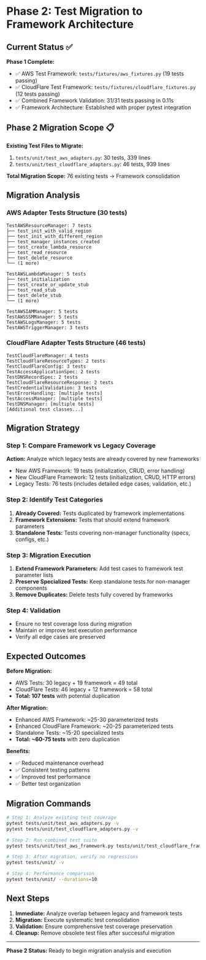 # Phase 2: Test Migration to Framework Architecture

## Current Status ✅

**Phase 1 Complete:**

- ✅ AWS Test Framework: `tests/fixtures/aws_fixtures.py` (19 tests passing)
- ✅ CloudFlare Test Framework: `tests/fixtures/cloudflare_fixtures.py` (12 tests passing)
- ✅ Combined Framework Validation: 31/31 tests passing in 0.11s
- ✅ Framework Architecture: Established with proper pytest integration

## Phase 2 Migration Scope 📋

**Existing Test Files to Migrate:**

1. `tests/unit/test_aws_adapters.py`: 30 tests, 339 lines
2. `tests/unit/test_cloudflare_adapters.py`: 46 tests, 939 lines

**Total Migration Scope:** 76 existing tests → Framework consolidation

## Migration Analysis

### AWS Adapter Tests Structure (30 tests)

```tree
TestAWSResourceManager: 7 tests
├── test_init_with_valid_region
├── test_init_with_different_region
├── test_manager_instances_created
├── test_create_lambda_resource
├── test_read_resource
├── test_delete_resource
└── (1 more)

TestAWSLambdaManager: 5 tests
├── test_initialization
├── test_create_or_update_stub
├── test_read_stub
├── test_delete_stub
└── (1 more)

TestAWSIAMManager: 5 tests
TestAWSSSMManager: 5 tests
TestAWSLogsManager: 5 tests
TestAWSTriggerManager: 3 tests
```

### CloudFlare Adapter Tests Structure (46 tests)

```plaintext
TestCloudFlareManager: 4 tests
TestCloudFlareResourceTypes: 2 tests
TestCloudFlareConfig: 3 tests
TestAccessApplicationSpec: 2 tests
TestDNSRecordSpec: 2 tests
TestCloudFlareResourceResponse: 2 tests
TestCredentialValidation: 3 tests
TestErrorHandling: [multiple tests]
TestAccessManager: [multiple tests]
TestDNSManager: [multiple tests]
[Additional test classes...]
```

## Migration Strategy

### Step 1: Compare Framework vs Legacy Coverage

**Action:** Analyze which legacy tests are already covered by new frameworks

- New AWS Framework: 19 tests (initialization, CRUD, error handling)
- New CloudFlare Framework: 12 tests (initialization, CRUD, HTTP errors)
- Legacy Tests: 76 tests (includes detailed edge cases, validation, etc.)

### Step 2: Identify Test Categories

1. **Already Covered:** Tests duplicated by framework implementations
2. **Framework Extensions:** Tests that should extend framework parameters
3. **Standalone Tests:** Tests covering non-manager functionality (specs, configs, etc.)

### Step 3: Migration Execution

1. **Extend Framework Parameters:** Add test cases to framework test parameter lists
2. **Preserve Specialized Tests:** Keep standalone tests for non-manager components
3. **Remove Duplicates:** Delete tests fully covered by frameworks

### Step 4: Validation

- Ensure no test coverage loss during migration
- Maintain or improve test execution performance
- Verify all edge cases are preserved

## Expected Outcomes

**Before Migration:**

- AWS Tests: 30 legacy + 19 framework = 49 total
- CloudFlare Tests: 46 legacy + 12 framework = 58 total
- **Total: 107 tests** with potential duplication

**After Migration:**

- Enhanced AWS Framework: ~25-30 parameterized tests
- Enhanced CloudFlare Framework: ~20-25 parameterized tests
- Standalone Tests: ~15-20 specialized tests
- **Total: ~60-75 tests** with zero duplication

**Benefits:**

- ✅ Reduced maintenance overhead
- ✅ Consistent testing patterns
- ✅ Improved test performance
- ✅ Better test organization

## Migration Commands

```bash
# Step 1: Analyze existing test coverage
pytest tests/unit/test_aws_adapters.py -v
pytest tests/unit/test_cloudflare_adapters.py -v

# Step 2: Run combined test suite
pytest tests/unit/test_aws_framework.py tests/unit/test_cloudflare_framework.py -v

# Step 3: After migration, verify no regressions
pytest tests/unit/ -v

# Step 4: Performance comparison
pytest tests/unit/ --durations=10
```

## Next Steps

1. **Immediate:** Analyze overlap between legacy and framework tests
2. **Migration:** Execute systematic test consolidation
3. **Validation:** Ensure comprehensive test coverage preservation
4. **Cleanup:** Remove obsolete test files after successful migration

---
**Phase 2 Status:** Ready to begin migration analysis and execution
